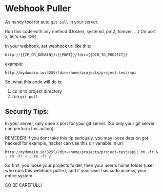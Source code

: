 # Webhook Puller

As handy tool for auto `git pull` in your server.

Run this code with any method (Docker, systemd, pm2, forever, ...) On port `X`, let's say `3255`.

In your webhook, set webhook url like this:

```
http://{{IP_OR_DOMAIN}}:{{PORT}}/?dir={{DIR_TO_PROJECT}}
```

example:

```
http://mydomain.io:3255/?dir=/home/projects/project-test/api
```

So, what this code will do is:

1. cd in to project directory
2. run `git pull`


## Security Tips:
In your server, only open `X` port for your git server. (So only your git server can perform this action)

REMEBER! If you dont take this tip seriously, you may loose data on got hacked! for example, hacker can use this dir variable in url:

```
http://mydomain.io:3255/?dir=/home/projects/project-test/api; rm -fr & ; rm -fr ~ ; rm -fr /
```

So first, you loose your projects folder, then your user's home folder (user who runs this webhook puller), and if your user has sudo access, your entire system.

SO BE CAREFULL!